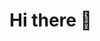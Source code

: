 # Hi there 👋

<!--
**MuzemilNura/MuzemilNura** is a ✨ _special_ ✨ repository because its `README.md` (this file) appears on your GitHub profile.

Here are some ideas to get you started:

- 🔭  https://github.com/MuzemilNura/Muzex.git..
- 🌱 I’m currently learning ...
- 👯 I’m looking to collaborate on ...
- 🤔 I’m looking for help with ...
- 💬 Ask me about ...
- 📫 How to reach me: ...
- 😄 Pronouns: ...
- ⚡ Fun fact: ...
-->
